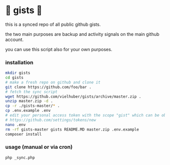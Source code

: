 # 📝 gists 📝

this is a synced repo of all public github gists.

the two main purposes are backup and activity signals on the main github account.

you can use this script also for your own purposes.

### installation

```bash
mkdir gists
cd gists
# make a fresh repo on github and clone it
git clone https://github.com/foo/bar .
# fetch the sync script
wget https://github.com/vielhuber/gists/archive/master.zip .
unzip master.zip -d .
cp -r ./gists-master/* .
cp .env.example .env
# edit your personal access token with the scope "gist" which can be obtained here:
# https://github.com/settings/tokens/new
nano .env
rm -rf gists-master gists README.MD master.zip .env.example
composer install
```

### usage (manual or via cron)

```bash
php _sync.php
```
